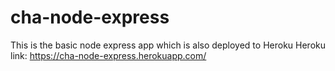 # cha-node-express
This is the basic node express app which is also deployed to Heroku
Heroku link: https://cha-node-express.herokuapp.com/
